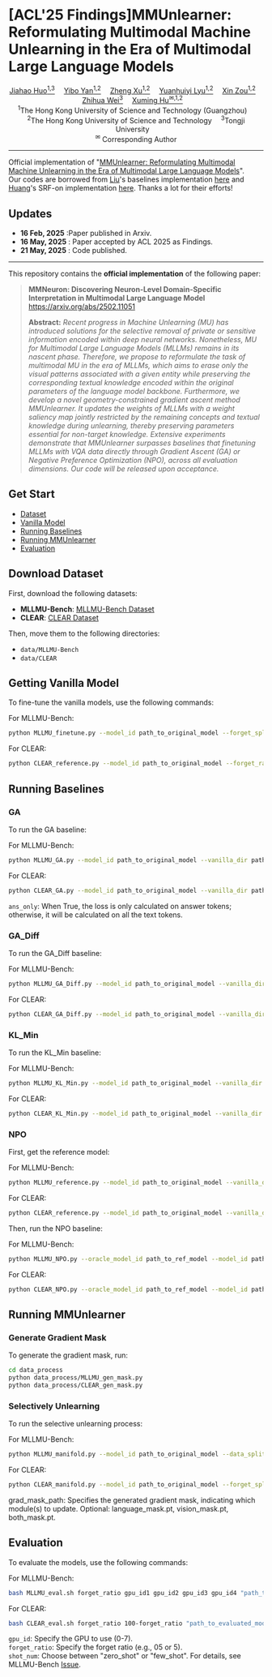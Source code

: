 
# [ACL'25 Findings]MMUnlearner: Reformulating Multimodal Machine Unlearning in the Era of Multimodal Large Language Models
  
<div>
<div align="center">
    <a href='https://z1zs.github.io/' target='_blank'>Jiahao Huo<sup>1,3</sup></a> 
    <a href='https://stupidbuluchacha.github.io/' target='_blank'>Yibo Yan<sup>1,2</sup></a> 
    <a href='https://zhengxujosh.github.io/' target='_blank'>Zheng Xu<sup>1,2</sup></a> 
    <a href='https://qc-ly.github.io/' target='_blank'>Yuanhuiyi Lyu<sup>1,2</sup></a> 
    <a href='https://scholar.google.com/citations?user=z39tx_sAAAAJ' target='_blank'>Xin Zou<sup>1,2</sup></a> 
    <a href='https://ieeexplore.ieee.org/author/37709584000' target='_blank'>Zhihua Wei<sup>3</sup></a> 
    <a href='https://xuminghu.github.io/' target='_blank'>Xuming Hu<sup>✉,1,2</sup></a> 
</div>
<div>
<div align="center">
    <sup>1</sup>The Hong Kong University of Science and Technology (Guangzhou) <br>   
    <sup>2</sup>The Hong Kong University of Science and Technology   
    <sup>3</sup>Tongji University <br>  
    <sup>✉</sup> Corresponding Author
</div>

---

Official implementation of "[MMUnlearner: Reformulating Multimodal Machine Unlearning in the Era of Multimodal Large Language Models](https://arxiv.org/abs/2502.11051)".  
Our codes are borrowed from [Liu](https://github.com/franciscoliu)'s baselines implementation [here](https://github.com/franciscoliu/MLLMU-Bench) and [Huang](https://github.com/K1nght)'s SRF-on implementation [here](https://github.com/K1nght/Unified-Unlearning-w-Remain-Geometry). Thanks a lot for their efforts!

## Updates

- **16 Feb, 2025** :Paper published in Arxiv.
- **16 May, 2025** : Paper accepted by ACL 2025 as Findings.
- **21 May, 2025** : Code published.

---

This repository contains the **official implementation** of the following paper:

> **MMNeuron: Discovering Neuron-Level Domain-Specific Interpretation in Multimodal Large Language Model** https://arxiv.org/abs/2502.11051
>
> **Abstract:** _Recent progress in Machine Unlearning (MU) has introduced solutions for the selective removal of private or sensitive information encoded within deep neural networks. Nonetheless, MU for Multimodal Large Language Models (MLLMs) remains in its nascent phase. Therefore, we propose to reformulate the task of multimodal MU in the era of MLLMs, which aims to erase only the visual patterns associated with a given entity while preserving the corresponding textual knowledge encoded within the original parameters of the language model backbone. Furthermore, we develop a novel geometry-constrained gradient ascent method MMUnlearner. It updates the weights of MLLMs with a weight saliency map jointly restricted by the remaining concepts and textual knowledge during unlearning, thereby preserving parameters essential for non-target knowledge. Extensive experiments demonstrate that MMUnlearner surpasses baselines that finetuning MLLMs with VQA data directly through Gradient Ascent (GA) or Negative Preference Optimization (NPO), across all evaluation dimensions. Our code will be released upon acceptance._

## Get Start

- [Dataset](#download-dataset)
- [Vanilla Model](#getting-vanilla-model)
- [Running Baselines](#running-baselines)
- [Running MMUnlearner](#running-mmunlearner)
- [Evaluation](#running-mmunlearner)

  
## Download Dataset  
  
First, download the following datasets:  
  
- **MLLMU-Bench**: [MLLMU-Bench Dataset](https://huggingface.co/datasets/MLLMMU/MLLMU-Bench)  
- **CLEAR**: [CLEAR Dataset](https://huggingface.co/datasets/therem/CLEAR)  
  
Then, move them to the following directories:  
  
- `data/MLLMU-Bench`  
- `data/CLEAR`  

## Getting Vanilla Model  
  
To fine-tune the vanilla models, use the following commands:  
  
For MLLMU-Bench:  
  
```bash
python MLLMU_finetune.py --model_id path_to_original_model --forget_split_ratio 5 --save_dir path_to_mllmu_vanilla --batch_size 4 --lr 1e-5 --num_epochs 1 --data_split_dir data/MLLMMU-Bench
```
For CLEAR:  
```bash
python CLEAR_reference.py --model_id path_to_original_model --forget_ratio 5 --save_dir path_to_clear_vanilla --batch_size 4 --lr 1e-5 --num_epochs 1
```
## Running Baselines  
### GA  
To run the GA baseline:  
  
For MLLMU-Bench:  
```bash
python MLLMU_GA.py --model_id path_to_original_model --vanilla_dir path_to_vanilla_model --data_split_dir data/MLLMMU-Bench --forget_split_ratio 05 --save_dir path_to_save_dir --batch_size 4 --lr 1e-5 --num_epochs 1 --ans_only True
```
For CLEAR:  
```bash
python CLEAR_GA.py --model_id path_to_original_model --vanilla_dir path_to_vanilla_model --data_folder data/CLEAR --forget_split_ratio 05 --save_dir path_to_save_dir --batch_size 4 --lr 1e-5 --num_epochs 1 --ans_only True
```
`ans_only`: When True, the loss is only calculated on answer tokens; otherwise, it will be calculated on all the text tokens.  
  
### GA_Diff
To run the GA_Diff baseline:  
  
For MLLMU-Bench:  
```bash
python MLLMU_GA_Diff.py --model_id path_to_original_model --vanilla_dir path_to_vanilla_model --data_split_dir data/MLLMMU-Bench --forget_split_ratio 05 --save_dir path_to_save_dir --batch_size 4 --lr 1e-5 --num_epochs 1 --ans_only True
```
For CLEAR:  
```bash
python CLEAR_GA_Diff.py --model_id path_to_original_model --vanilla_dir path_to_vanilla_model --data_folder data/CLEAR --forget_split_ratio 05 --save_dir path_to_save_dir --batch_size 4 --lr 1e-5 --num_epochs 1 --ans_only True
```
### KL_Min  
To run the KL_Min baseline:  
  
For MLLMU-Bench:  
```bash
python MLLMU_KL_Min.py --model_id path_to_original_model --vanilla_dir path_to_vanilla_model --data_split_dir data/MLLMMU-Bench --forget_split_ratio 05 --save_dir path_to_save_dir --batch_size 4 --lr 1e-5 --num_epochs 1 --ans_only True
```
For CLEAR:  
```bash
python CLEAR_KL_Min.py --model_id path_to_original_model --vanilla_dir path_to_vanilla_model --data_folder data/CLEAR --forget_split_ratio 05 --save_dir path_to_save_dir --batch_size 4 --lr 1e-5 --num_epochs 1 --ans_only True
```
### NPO
First, get the reference model:  
  
For MLLMU-Bench:  
```bash
python MLLMU_reference.py --model_id path_to_original_model --vanilla_dir path_to_vanilla_model --data_split_dir data/MLLMMU-Bench --forget_split_ratio 05 --save_dir path_to_save_dir --batch_size 4 --lr 1e-5 --num_epochs 1 --data_split_dir data/MLLMMU-Bench
```
For CLEAR:  
```bash 
python CLEAR_reference.py --model_id path_to_original_model --vanilla_dir path_to_vanilla_model --forget_split_ratio 05 --save_dir path_to_save_dir --batch_size 4 --lr 1e-5 --num_epochs 1
```
Then, run the NPO baseline:  
  
For MLLMU-Bench:  
```bash
python MLLMU_NPO.py --oracle_model_id path_to_ref_model --model_id path_to_original_model --vanilla_dir path_to_vanilla_model --data_split_dir data/MLLMMU-Bench --forget_split_ratio 05 --save_dir path_to_save_dir --batch_size 4 --lr 1e-5 --num_epochs 1 --data_split_dir data/MLLMMU-Bench --ans_only True
```
For CLEAR:  
```bash
python CLEAR_NPO.py --oracle_model_id path_to_ref_model --model_id path_to_original_model --vanilla_dir path_to_vanilla_model --forget_split_ratio 05 --save_dir path_to_save_dir --batch_size 4 --lr 1e-5 --num_epochs 1 --ans_only True
```

## Running MMUnlearner  
### Generate Gradient Mask  
To generate the gradient mask, run:  
```bash
cd data_process
python data_process/MLLMU_gen_mask.py
python data_process/CLEAR_gen_mask.py
```
### Selectively Unlearning  
To run the selective unlearning process:  
  
For MLLMU-Bench:  
```bash
python MLLMU_manifold.py --model_id path_to_original_model --data_split_dir data/MLLMMU-Bench --forget_split_ratio 05 --save_dir path_to_save_dir --batch_size 4 --lr 1e-5 --num_epochs 1 --data_split_dir data/MLLMMU-Bench --grad_mask_path "path_to/mllmu_language_mask.pt" --ans_only True
```
For CLEAR:  
```bash
python CLEAR_manifold.py --model_id path_to_original_model --forget_split_ratio 05 --save_dir path_to_save_dir --batch_size 4 --lr 1e-5 --num_epochs 1 --grad_mask_path "path_to/clear_language_mask.pt" --ans_only True
```
grad_mask_path: Specifies the generated gradient mask, indicating which module(s) to update. Optional: language_mask.pt, vision_mask.pt, both_mask.pt.  
  
## Evaluation  
To evaluate the models, use the following commands:  
  
For MLLMU-Bench:  
```bash
bash MLLMU_eval.sh forget_ratio gpu_id1 gpu_id2 gpu_id3 gpu_id4 "path_to_evaluated_model" "path_to_original_model" "shot_num"
```
For CLEAR:  
```bash
bash CLEAR_eval.sh forget_ratio 100-forget_ratio "path_to_evaluated_model" "path_to_original_model" gpu_id1 gpu_id2 gpu_id3 gpu_id4
```
`gpu_id`: Specify the GPU to use (0-7).  
`forget_ratio`: Specify the forget ratio (e.g., 05 or 5).  
`shot_num`: Choose between "zero_shot" or "few_shot". For details, see MLLMU-Bench [Issue](https://github.com/franciscoliu/MLLMU-Bench/issues/2).  


